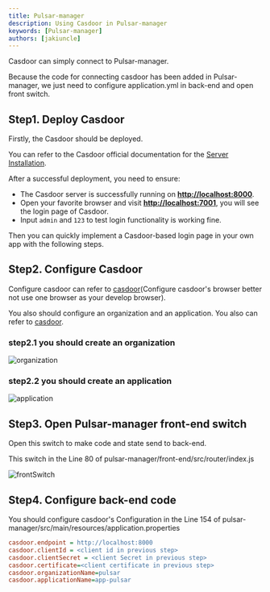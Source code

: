 ```yaml
---
title: Pulsar-manager
description: Using Casdoor in Pulsar-manager
keywords: [Pulsar-manager]
authors: [jakiuncle]
---
```


Casdoor can simply connect to Pulsar-manager.

Because the code for connecting casdoor has been added in Pulsar-manager, we just need to configure application.yml in back-end and open front switch.

## Step1. Deploy Casdoor

Firstly, the Casdoor should be deployed.

You can refer to the Casdoor official documentation for the [Server Installation](/docs/basic/server-installation).

After a successful deployment, you need to ensure:

- The Casdoor server is successfully running on **<http://localhost:8000>**.
- Open your favorite browser and visit **<http://localhost:7001>**, you will see the login page of Casdoor.
- Input `admin` and `123` to test login functionality is working fine.

Then you can quickly implement a Casdoor-based login page in your own app with the following steps.

## Step2. Configure Casdoor

Configure casdoor can refer to [casdoor](https://door.casdoor.com/login)(Configure casdoor's browser better not use one browser as your develop browser).

You also should configure an organization and an application. You also can refer to [casdoor](https://door.casdoor.com/login).

### step2.1 you should create an organization

![organization](/img/integration/java/Pulsar-manager/editOrganization.png)

### step2.2 you should create an application

![application](/img/integration/java/Pulsar-manager/editApplication.png)

## Step3. Open Pulsar-manager front-end switch

Open this switch to make code and state send to back-end.

This switch in the Line 80 of pulsar-manager/front-end/src/router/index.js

![frontSwitch](/img/integration/java/Pulsar-manager/frontSwitch.png)

## Step4. Configure back-end code

You should configure casdoor's Configuration in the Line 154 of pulsar-manager/src/main/resources/application.properties

```ini
casdoor.endpoint = http://localhost:8000
casdoor.clientId = <client id in previous step>
casdoor.clientSecret = <client Secret in previous step>
casdoor.certificate=<client certificate in previous step>
casdoor.organizationName=pulsar
casdoor.applicationName=app-pulsar
```
